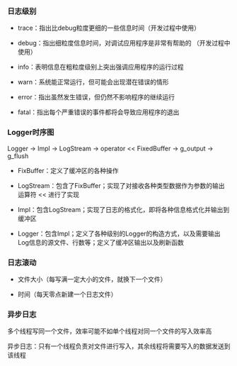 ### 日志级别

* trace：指出比debug粒度更细的一些信息时间（开发过程中使用）

* debug：指出细粒度信息时间，对调试应用程序是非常有帮助的 （开发过程中使用）

* info：表明信息在粗粒度级别上突出强调应用程序的运行过程

* warn：系统能正常运行，但可能会出现潜在错误的情形

* error：指出虽然发生错误，但仍然不影响程序的继续运行

* fatal：指出每个严重错误的事件都将会导致应用程序的退出

### Logger时序图

Logger → Impl → LogStream → operator << FixedBuffer → g_output → g_flush

* FixBuffer：定义了缓冲区的各种操作

* LogStream：包含了FixBuffer；实现了对接收各种类型数据作为参数的输出运算符 << 进行了实现

* Impl：包含LogStream；实现了日志的格式化，即将各种信息格式化并输出到缓冲区

* Logger：包含Impl；定义了各种级别的Logger的构造方式，以及需要输出Log信息的源文件、行数等；定义了缓冲区输出以及刷新函数

### 日志滚动

* 文件大小（每写满一定大小的文件，就换下一个文件）

* 时间（每天零点新建一个日志文件）

### 异步日志

多个线程写同一个文件，效率可能不如单个线程对同一个文件的写入效率高

异步日志：只有一个线程负责对文件进行写入，其余线程将需要写入的数据发送到该线程
